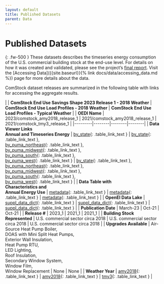 ```yaml
---
layout: default
title: Published Datasets
parent: Data
---
```


# Published Datasets
{: .fw-500 }
These datasets describes the timeseries energy consumption of the U.S. commercial building stock at the end-use level. For details on how it was created and validated, please see the project’s [final report](https://www.nrel.gov/buildings/end-use-load-profiles.html). Visit the [Accessing Data]({{site.baseurl}}{% link docs/data/accessing_data.md %}) page for more details about the data.

ComStock dataset releases are summarized in the following table with links for accessing the aggregate results.

|      |   **ComStock End Use Savings Shape 2023 Release 1 - 2018 Weather**   |   **ComStock End Use Load Profiles - 2018 Weather**   |   **ComStock End Use Load Profiles - Typical Weather**   |
|   **OEDI Name**   |   2023/comstock_amy2018_release_1   |   2021/comstock_amy2018_release_1   |   2021/comstock_tmy3_release_1   |
|---------|--------|--------|--------|
|	**Data Viewer Links<br>Annual and Timeseries Energy**	|	[by_state](https://comstock.nrel.gov/dataviewer/?datasetName=vizstock_comstock_amy2018_r1_2023_by_state_vu){: .table_link_text } |	[by_state](https://comstock.nrel.gov/dataviewer?datasetName=vizstock_comstock_amy2018_release_1_by_state_vu){: .table_link_text },<br>[by_puma_northeast](https://comstock.nrel.gov/dataviewer?datasetName=vizstock_comstock_amy2018_release_1_by_puma_northeast_vu){: .table_link_text },<br>[by_puma_midwest](https://comstock.nrel.gov/dataviewer?datasetName=vizstock_comstock_amy2018_release_1_by_puma_midwest_vu){: .table_link_text },<br>[by_puma_south](https://comstock.nrel.gov/dataviewer?datasetName=vizstock_comstock_amy2018_release_1_by_puma_south_vu){: .table_link_text },<br>[by_puma_west](https://comstock.nrel.gov/dataviewer?datasetName=vizstock_comstock_amy2018_release_1_by_puma_west_vu){: .table_link_text }	|	[by_state](https://comstock.nrel.gov/dataviewer?datasetName=vizstock_comstock_tmy3_release_1_by_state_vu){: .table_link_text },<br>[by_puma_northeast](https://comstock.nrel.gov/dataviewer?datasetName=vizstock_comstock_tmy3_release_1_by_puma_northeast_vu){: .table_link_text },<br>[by_puma_midwest](https://comstock.nrel.gov/dataviewer?datasetName=vizstock_comstock_tmy3_release_1_by_puma_midwest_vu){: .table_link_text },<br>[by_puma_south](https://comstock.nrel.gov/dataviewer?datasetName=vizstock_comstock_tmy3_release_1_by_puma_south_vu){: .table_link_text },<br>[by_puma_west](https://comstock.nrel.gov/dataviewer?datasetName=vizstock_comstock_tmy3_release_1_by_puma_west_vu){: .table_link_text }	|
|	**Data Table with<br>Characteristics and<br>Annual Energy Use**	|	[metadata](https://data.openei.org/s3_viewer?bucket=oedi-data-lake&prefix=nrel-pds-building-stock%2Fend-use-load-profiles-for-us-building-stock%2F2023%2Fcomstock_amy2018_release_1%2F){: .table_link_text }	| [metadata](https://data.openei.org/s3_viewer?bucket=oedi-data-lake&prefix=nrel-pds-building-stock%2Fend-use-load-profiles-for-us-building-stock%2F2021%2Fcomstock_amy2018_release_1%2Ftimeseries_aggregates_metadata%2F){: .table_link_text }	|	[metadata](https://data.openei.org/s3_viewer?bucket=oedi-data-lake&prefix=nrel-pds-building-stock%2Fend-use-load-profiles-for-us-building-stock%2F2021%2Fcomstock_tmy3_release_1%2Ftimeseries_aggregates_metadata%2F){: .table_link_text }	|
|	**OpenEI Data Lake**	|	[suppl_data_dict](https://data.openei.org/s3_viewer?bucket=oedi-data-lake&prefix=nrel-pds-building-stock%2Fend-use-load-profiles-for-us-building-stock%2F2023%2Fcomstock_amy2018_release_1%2F){: .table_link_text }	|	[suppl_data_dict](https://data.openei.org/s3_viewer?bucket=oedi-data-lake&prefix=nrel-pds-building-stock%2Fend-use-load-profiles-for-us-building-stock%2F2021%2Fcomstock_amy2018_release_1%2F){: .table_link_text }	|	[suppl_data_dict](https://data.openei.org/s3_viewer?bucket=oedi-data-lake&prefix=nrel-pds-building-stock%2Fend-use-load-profiles-for-us-building-stock%2F2021%2Fcomstock_tmy3_release_1%2F){: .table_link_text }	|
|	**Publication Date**	|   March-23  |	Oct-21	|	Oct-21	|
|	**Release #**	|	2023_1	|	2021_1	|	2021_1	|
|	**Building Stock<br>Represented**	|	U.S. commercial sector circa 2018	|	U.S. commercial sector circa 2018	|	U.S. commercial sector circa 2018	|
|	**Upgrades Available**	|	Air-Source Heat Pump Boiler,<br>DOAS with Mini Split Heat Pumps,<br>Exterior Wall Insulation,<br>Heat Pump RTU,<br>LED Lighting,<br>Roof Insulation,<br>Secondary Window System,<br>Window Film,<br>Window Replacement	|	None	|	None	|
|	**Weather Year**	|   [amy2018](https://data.openei.org/s3_viewer?bucket=oedi-data-lake&prefix=nrel-pds-building-stock%2Fend-use-load-profiles-for-us-building-stock%2F2023%2Fcomstock_amy2018_release_1%2Fweather%2F){: .table_link_text }	|	[amy2018](https://data.openei.org/s3_viewer?bucket=oedi-data-lake&prefix=nrel-pds-building-stock%2Fend-use-load-profiles-for-us-building-stock%2F2021%2Fcomstock_amy2018_release_1%2Fweather%2F){: .table_link_text }	|	[tmy3](https://data.openei.org/s3_viewer?bucket=oedi-data-lake&prefix=nrel-pds-building-stock%2Fend-use-load-profiles-for-us-building-stock%2F2021%2Fcomstock_tmy3_release_1%2Fweather%2F){: .table_link_text }	|
